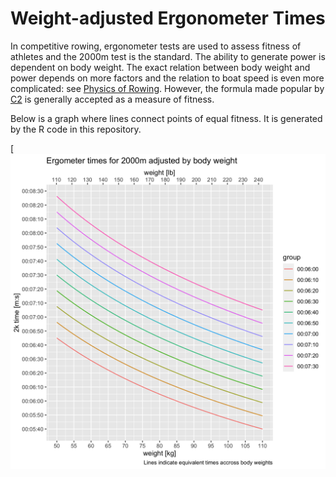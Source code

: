 
# Weight-adjusted Ergonometer Times

In competitive rowing, ergonometer tests are used to assess fitness of
athletes and the 2000m test is the standard. The ability to generate
power is dependent on body weight. The exact relation between body
weight and power depends on more factors and the relation to boat speed
is even more complicated: see [Physics of Rowing]. However, the formula
made popular by [C2] is generally accepted as a measure of fitness.

Below is a graph where lines connect points of equal fitness. It is
generated by the R code in this repository.

[![Relation between body weight and 2k erg time](ergo.png)

[Physics of Rowing]: http://eodg.atm.ox.ac.uk/user/dudhia/rowing/physics/weight.html
[C2]: https://www.concept2.com/indoor-rowers/training/calculators/weight-adjustment-calculator
